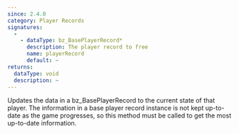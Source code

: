 ```yaml
---
since: 2.4.0
category: Player Records
signatures:
  -
    - dataType: bz_BasePlayerRecord*
      description: The player record to free
      name: playerRecord
      default: ~
returns:
  dataType: void
  description: ~
---
```


Updates the data in a bz_BasePlayerRecord to the current state of that player. The information in a base player record instance is not kept up-to-date as the game progresses, so this method must be called to get the most up-to-date information.
